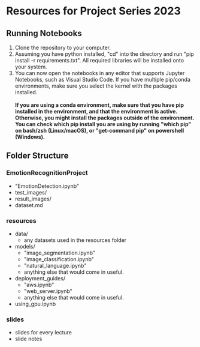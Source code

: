 # Resources for Project Series 2023

## Running Notebooks
1. Clone the repository to your computer.
2. Assuming you have python installed, "cd" into the directory and run "pip install -r requirements.txt". All required libraries will be installed onto your system.
3. You can now open the notebooks in any editor that supports Jupyter Notebooks, such as Visual Studio Code. If you have multiple pip/conda environments, make sure you select the kernel with the packages installed.\
\
**If you are using a conda environment, make sure that you have pip installed in the environment, and that the environment is active. Otherwise, you might install the packages outside of the environment. You can check which pip install you are using by running "which pip" on bash/zsh (Linux/macOS), or "get-command pip" on powershell (Windows).**

## Folder Structure
### EmotionRecognitionProject
- "EmotionDetection.ipynb"
- test_images/
- result_images/
- dataset.md
### resources
- data/
    - any datasets used in the resources folder
- models/
    - "image_segmentation.ipynb"
    - "image_classification.ipynb"
    - "natural_language.ipynb"
    - anything else that would come in useful.
- deployment_guides/
    - "aws.ipynb"
    - "web_server.ipynb"
    - anything else that would come in useful.
- using_gpu.ipynb
### slides
- slides for every lecture
- slide notes
